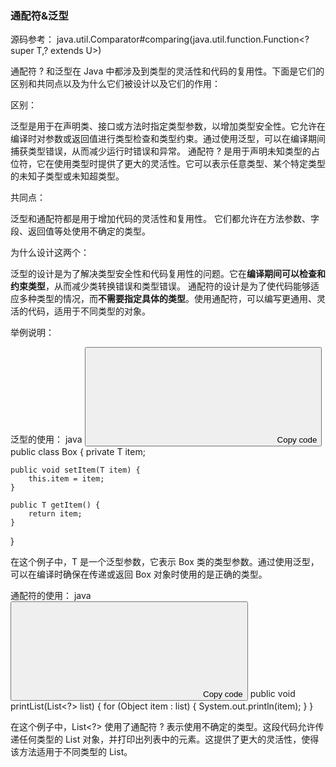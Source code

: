 ### 通配符&泛型
源码参考：
java.util.Comparator#comparing(java.util.function.Function<? super T,? extends U>)

通配符 ? 和泛型在 Java 中都涉及到类型的灵活性和代码的复用性。下面是它们的区别和共同点以及为什么它们被设计以及它们的作用：

区别：

泛型是用于在声明类、接口或方法时指定类型参数，以增加类型安全性。它允许在编译时对参数或返回值进行类型检查和类型约束。通过使用泛型，可以在编译期间捕获类型错误，从而减少运行时错误和异常。
通配符 ? 是用于声明未知类型的占位符，它在使用类型时提供了更大的灵活性。它可以表示任意类型、某个特定类型的未知子类型或未知超类型。

共同点：

泛型和通配符都是用于增加代码的灵活性和复用性。
它们都允许在方法参数、字段、返回值等处使用不确定的类型。

为什么设计这两个：

泛型的设计是为了解决类型安全性和代码复用性的问题。它在**编译期间可以检查和约束类型**，从而减少类转换错误和类型错误。
通配符的设计是为了使代码能够适应多种类型的情况，而**不需要指定具体的类型**。使用通配符，可以编写更通用、灵活的代码，适用于不同类型的对象。

举例说明：

泛型的使用：
java
<button><svg><path></path></svg><span>Copy code</span><span></span></button>
public class Box<T> {
    private T item;

    public void setItem(T item) {
        this.item = item;
    }

    public T getItem() {
        return item;
    }
}

在这个例子中，T 是一个泛型参数，它表示 Box 类的类型参数。通过使用泛型，可以在编译时确保在传递或返回 Box 对象时使用的是正确的类型。

通配符的使用：
java
<button><svg><path></path></svg><span>Copy code</span><span></span></button>
public void printList(List<?> list) {
    for (Object item : list) {
        System.out.println(item);
    }
}

在这个例子中，List<?> 使用了通配符 ? 表示使用不确定的类型。这段代码允许传递任何类型的 List 对象，并打印出列表中的元素。这提供了更大的灵活性，使得该方法适用于不同类型的 List。
